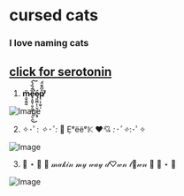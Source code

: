 # cursed cats
### I love naming cats
## [click for serotonin](https://www.demilked.com/funny-doodles-poorly-drawn-cats/)

1. **ṃ̴̮̜͇͚̈ȅ̶̢̞͈͈̹͈͕͖͖̟͔̤͕̪̅́̏́̀̚͘͜͠ę̷͈̺̻̙͔̫͕̜͕̣̥́p̸̟̠̟͚̠̣̓͆̂̆̈́͘̕**

![Image](https://i.kym-cdn.com/entries/icons/original/000/028/924/cover2.jpg)


2. ✧･ﾟ: *✧･ﾟ:* 👺 Ẹᵉëëᵉ𝕂  ♥💘 *:･ﾟ✧*:･ﾟ✧

![Image](https://i.pinimg.com/564x/6d/57/76/6d5776cf2cfaeca49280e014420f7f8f.jpg)


3. 🐌 ⋆ 🐚  🎀  𝓂𝒶𝓀𝒾𝓃 𝓂𝓎 𝓌𝒶𝓎 𝒹♡𝓌𝓃 𝓉💮𝓌𝓃  🎀  🐚 ⋆ 🐌

![Image](https://steamuserimages-a.akamaihd.net/ugc/958604921954553724/0724E67F9F170A5F3023193166E48CB5D316BC0B/?imw=637&imh=358&ima=fit&impolicy=Letterbox&imcolor=%23000000&letterbox=true)

